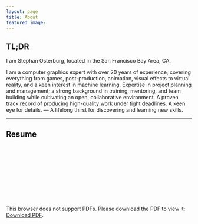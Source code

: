 ```yaml
---
layout: page
title: About
featured_image:
---
```


## TL;DR
I am Stephan Osterburg, located in the San Francisco Bay Area, CA.

I am a computer graphics expert with over 20 years of experience, covering everything from games, post-production, animation, visual effects to virtual reality, and a keen interest in machine learning. Expertise in project planning and management; a strong background in training, mentoring, and team building while cultivating an open, collaborative environment. A proven track record of producing high-quality work under tight deadlines. A keen eye for details. — A lifelong thirst for discovering and learning new skills.

---

## Resume

<object data="assets/data/posts/2019/StephanOsterburg_Resume2020.pdf" type="application/pdf" width="700px" height="960px">
    <embed src="assets/data/posts/2019/StephanOsterburg_Resume2020.pdf">
        <p>This browser does not support PDFs. Please download the PDF to view it: <a href="assets/data/posts/2019/StephanOsterburg_Resume2020.pdf">Download PDF</a>.</p>
    </embed>
</object>
